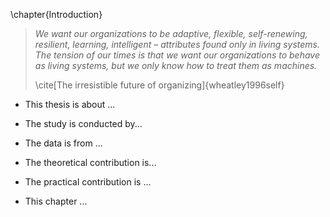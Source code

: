 
\chapter{Introduction}

> *We want our organizations to be adaptive, flexible, self-renewing, resilient, learning, intelligent – attributes found only in living systems. The tension of our times is that we want our organizations to behave as living systems, but we only know how to treat them as machines.*
>
> \cite[The irresistible future of organizing]{wheatley1996self}


- This thesis is about ...
- The study is conducted by...
- The data is from ...

- The theoretical contribution is...
- The practical contribution is ...
- This chapter ...
